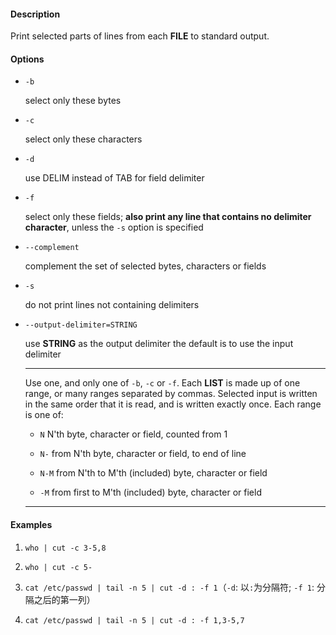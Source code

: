 #### Description

Print selected parts of lines from each **FILE** to standard output.

#### Options

- `-b`

    select only these bytes

- `-c`

    select only these characters

- `-d`

    use DELIM instead of TAB for field delimiter

- `-f`

    select only these fields; **also print any line that contains no delimiter character**, unless the `-s` option is specified

- `--complement`

    complement the set of selected bytes, characters or fields

- `-s`

    do not print lines not containing delimiters

- `--output-delimiter=STRING`

    use **STRING** as the output delimiter the default is to use the input delimiter

    ---

    Use one, and only one of `-b`, `-c` or `-f`.  Each **LIST** is made up of one range, or many ranges separated by commas.  Selected input is written in the same order that it is read, and is written exactly once. Each range is one of:

    - `N` N'th byte, character or field, counted from 1

    - `N-` from N'th byte, character or field, to end of line

    - `N-M` from N'th to M'th (included) byte, character or field

    - `-M` from first to M'th (included) byte, character or field

    ---

#### Examples


1. `who | cut -c 3-5,8`

2. `who | cut -c 5-`

3. `cat /etc/passwd | tail -n 5 | cut -d : -f 1`（`-d`: 以`:`为分隔符; `-f 1`: 分隔之后的第一列）

4. `cat /etc/passwd | tail -n 5 | cut -d : -f 1,3-5,7`
